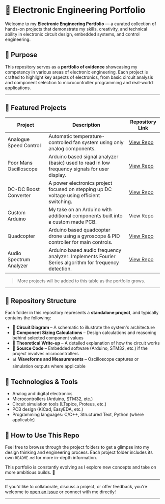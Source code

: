 # 🧠 Electronic Engineering Portfolio

Welcome to my **Electronic Engineering Portfolio** — a curated collection of hands-on projects that demonstrate my skills, creativity, and technical ability in electronic circuit design, embedded systems, and control engineering.

## 🎯 Purpose

This repository serves as a **portfolio of evidence** showcasing my competency in various areas of electronic engineering. Each project is crafted to highlight key aspects of electronics, from basic circuit analysis and component selection to microcontroller programming and real-world applications.

---

## 🌟 Featured Projects

| Project | Description	| Repository Link |
|--------|-------------|------|
| Analogue Speed Control |  Automatic temperature-controlled fan system using only analog components. | [View Repo](https://github.com/Yasteer/Temperature-Controlled-Fan) |
| Poor Mans Oscilloscope | Arduino based signal analyzer (basic) used to read in low frequency signals for user display. | [View Repo](https://github.com/Yasteer/Budget-Oscilloscope-) |
| DC-DC Boost Converter	| A power electronics project focused on stepping up DC voltage using efficient switching. |	[View Repo](https://github.com/Yasteer/DC-DC-Boost-Convertor) |
| Custom Arduino | My take on an Arduino with additional components built into a custom made PCB. | [View Repo](https://github.com/Yasteer/My-Custom-Arduino) |
| Quadcopter | Arduino based quadcopter drone using a gyroscope & PID controller for main controls. |  [View Repo](https://github.com/Yasteer/Quadcopter) |
| Audio Spectrum Analyzer | Arduino based audio frequency analyzer. Implements Fourier Series algorithm for frequency detection. | [View Repo](https://github.com/Yasteer/Audio-Spectrum-LED-Analyser) |


> More projects will be added to this table as the portfolio grows.

---

## 📂 Repository Structure

Each folder in this repository represents a **standalone project**, and typically contains the following:

- 📐 **Circuit Diagram** – A schematic to illustrate the system's architecture  
- 📏 **Component Sizing Calculations** – Design calculations and reasoning behind selected component values  
- 🧠 **Theoretical Write-up** – A detailed explanation of how the circuit works  
- 💾 **Source Code** – Embedded software (Arduino, STM32, etc.) if the project involves microcontrollers  
- 📊 **Waveforms and Measurements** – Oscilloscope captures or simulation outputs where applicable

## 🧰 Technologies & Tools

- Analog and digital electronics
- Microcontrollers (Arduino, STM32, etc.)
- Circuit simulation tools (LTspice, Proteus, etc.)
- PCB design (KiCad, EasyEDA, etc.)
- Programming languages: C/C++, Structured Text, Python (where applicable)

## 📌 How to Use This Repo

Feel free to browse through the project folders to get a glimpse into my design thinking and engineering process. Each project folder includes its own `README.md` for more in-depth information.

This portfolio is constantly evolving as I explore new concepts and take on more ambitious builds. 🚀

---

If you'd like to collaborate, discuss a project, or offer feedback, you're welcome to [open an issue](https://github.com/Yasteer/Electronic-Engineering-Portfolio/issues) or connect with me directly!

---

